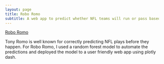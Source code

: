 ```yaml
---
layout: page
title: Robo Romo
subtitle: A web app to predict whether NFL teams will run or pass based on the game situation
---
```

[Robo Romo](http://robo-romo.herokuapp.com/)

Tony Romo is well known for correctly predicting NFL plays before they happen. For Robo Romo, I used a random forest model to automate the predictions and deployed the model to a user friendly web app using plotly dash.

